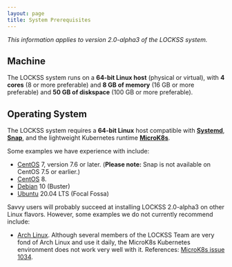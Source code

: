 ```yaml
---
layout: page
title: System Prerequisites
---
```


*This information applies to version 2.0-alpha3 of the LOCKSS system.*

## Machine

The LOCKSS system runs on a **64-bit Linux host** (physical or virtual), with **4 cores** (8 or more preferable) and **8 GB of memory** (16 GB or more preferable) and **50 GB of diskspace** (100 GB or more preferable).

## Operating System

The LOCKSS system requires a **64-bit Linux** host compatible with [**Systemd**](https://www.freedesktop.org/wiki/Software/systemd/), [**Snap**](https://snapcraft.io/docs/installing-snapd), and the lightweight Kubernetes runtime [**MicroK8s**](https://microk8s.io/).

Some examples we have experience with include:

*   [CentOS](https://www.centos.org/) 7, version 7.6 or later. (**Please note:** Snap is not available on CentOS 7.5 or earlier.)
*   [CentOS](https://www.centos.org/) 8.
*   [Debian](https://www.debian.org/) 10 (Buster)
*   [Ubuntu](https://ubuntu.com/) 20.04 LTS (Focal Fossa)

Savvy users will probably succeed at installing LOCKSS 2.0-alpha3 on other Linux flavors. However, some examples we do not currently recommend include:

*   [Arch Linux](https://www.archlinux.org/). Although several members of the LOCKSS Team are very fond of Arch Linux and use it daily, the MicroK8s Kubernetes environment does not work very well with it. References: [MicroK8s issue 1034](https://github.com/ubuntu/microk8s/issues/1034).
